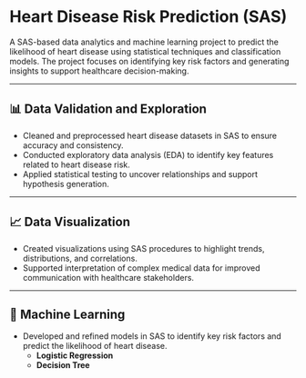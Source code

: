 # Heart Disease Risk Prediction (SAS)

A SAS-based data analytics and machine learning project to predict the likelihood of heart disease using statistical techniques and classification models. The project focuses on identifying key risk factors and generating insights to support healthcare decision-making.

---

## 📊 Data Validation and Exploration

- Cleaned and preprocessed heart disease datasets in SAS to ensure accuracy and consistency.
- Conducted exploratory data analysis (EDA) to identify key features related to heart disease risk.
- Applied statistical testing to uncover relationships and support hypothesis generation.

---

## 📈 Data Visualization

- Created visualizations using SAS procedures to highlight trends, distributions, and correlations.
- Supported interpretation of complex medical data for improved communication with healthcare stakeholders.

---

## 🤖 Machine Learning

- Developed and refined models in SAS to identify key risk factors and predict the likelihood of heart disease.
  - **Logistic Regression**
  - **Decision Tree**

